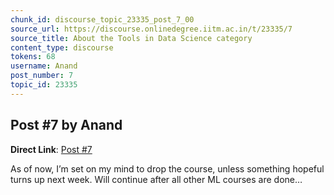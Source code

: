 ```yaml
---
chunk_id: discourse_topic_23335_post_7_00
source_url: https://discourse.onlinedegree.iitm.ac.in/t/23335/7
source_title: About the Tools in Data Science category
content_type: discourse
tokens: 68
username: Anand
post_number: 7
topic_id: 23335
---
```


## Post #7 by Anand

**Direct Link**: [Post #7](https://discourse.onlinedegree.iitm.ac.in/t/23335/7)

As of now, I’m set on my mind to drop the course, unless something hopeful turns up next week. Will continue after all other ML courses are done…
